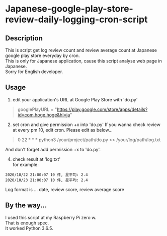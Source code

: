 # Japanese-google-play-store-review-daily-logging-cron-script

## Description
This is script get log review count and review average count at Japanese google play store everyday by cron.  
This is only for Japanese application, cause this script analyse web page in Japanese.  
Sorry for English developer.  

## Usage
1. edit your application's URL at Google Play Store with 'do.py'
> googlePlayURL = "https://play.google.com/store/apps/details?id=com.hoge.hoge&hl=ja"

2. set cron and give permission +x into 'do.py'
If you wanna check review at every pm 10, edit cron.
Please edit as below...  
> 0 22 * * * python3 /your/project/path/do.py >> /your/log/path/log.txt  

And don't forget add permission +x to 'do.py'.

4. check result at 'log.txt'  
for example: 

```2020/10/21 21:00:07 9 件, 星平均: 2.6
2020/10/22 21:00:07 10 件, 星平均: 2.4
2020/10/23 21:00:07 10 件, 星平均: 2.4
```
Log format is ... date, review score, review average score

## By the way...
I used this script at my Raspberry Pi zero w.  
That is enough spec.  
It worked Python 3.6.5.  
